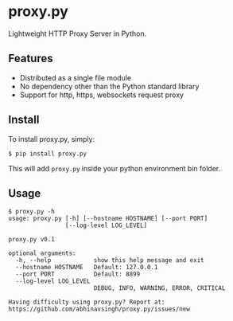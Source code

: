 proxy.py
========

Lightweight HTTP Proxy Server in Python.

Features
--------

- Distributed as a single file module
- No dependency other than the Python standard library
- Support for http, https, websockets request proxy

Install
-------

To install proxy.py, simply:

	$ pip install proxy.py

This will add `proxy.py` inside your python environment bin folder.

Usage
-----

```
$ proxy.py -h
usage: proxy.py [-h] [--hostname HOSTNAME] [--port PORT]
                [--log-level LOG_LEVEL]

proxy.py v0.1

optional arguments:
  -h, --help            show this help message and exit
  --hostname HOSTNAME   Default: 127.0.0.1
  --port PORT           Default: 8899
  --log-level LOG_LEVEL
                        DEBUG, INFO, WARNING, ERROR, CRITICAL

Having difficulty using proxy.py? Report at:
https://github.com/abhinavsingh/proxy.py/issues/new
```
